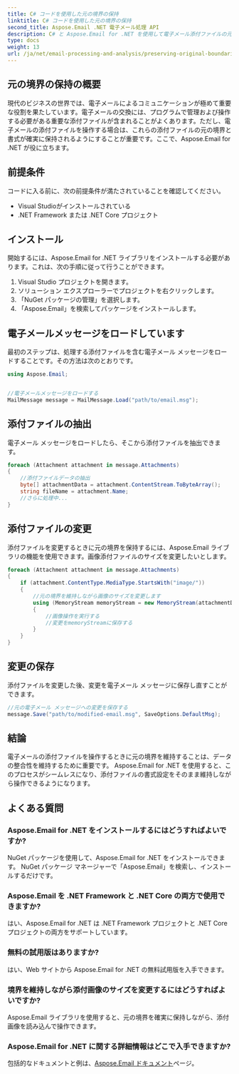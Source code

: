 ```yaml
---
title: C# コードを使用した元の境界の保持
linktitle: C# コードを使用した元の境界の保持
second_title: Aspose.Email .NET 電子メール処理 API
description: C# と Aspose.Email for .NET を使用して電子メール添付ファイルの元の境界を保持する方法を学びます。ソースコード付きのステップバイステップガイド。
type: docs
weight: 13
url: /ja/net/email-processing-and-analysis/preserving-original-boundaries-using-csharp-code/
---
```


## 元の境界の保持の概要

現代のビジネスの世界では、電子メールによるコミュニケーションが極めて重要な役割を果たしています。電子メールの交換には、プログラムで管理および操作する必要がある重要な添付ファイルが含まれることがよくあります。ただし、電子メールの添付ファイルを操作する場合は、これらの添付ファイルの元の境界と書式が確実に保持されるようにすることが重要です。ここで、Aspose.Email for .NET が役に立ちます。

## 前提条件

コードに入る前に、次の前提条件が満たされていることを確認してください。

- Visual Studioがインストールされている
- .NET Framework または .NET Core プロジェクト

## インストール

開始するには、Aspose.Email for .NET ライブラリをインストールする必要があります。これは、次の手順に従って行うことができます。

1. Visual Studio プロジェクトを開きます。
2. ソリューション エクスプローラーでプロジェクトを右クリックします。
3. 「NuGet パッケージの管理」を選択します。
4. 「Aspose.Email」を検索してパッケージをインストールします。

## 電子メールメッセージをロードしています

最初のステップは、処理する添付ファイルを含む電子メール メッセージをロードすることです。その方法は次のとおりです。

```csharp
using Aspose.Email;


//電子メールメッセージをロードする
MailMessage message = MailMessage.Load("path/to/email.msg");
```

## 添付ファイルの抽出

電子メール メッセージをロードしたら、そこから添付ファイルを抽出できます。

```csharp
foreach (Attachment attachment in message.Attachments)
{
    //添付ファイルデータの抽出
    byte[] attachmentData = attachment.ContentStream.ToByteArray();
    string fileName = attachment.Name;
    //さらに処理中...
}
```

## 添付ファイルの変更

添付ファイルを変更するときに元の境界を保持するには、Aspose.Email ライブラリの機能を使用できます。画像添付ファイルのサイズを変更したいとします。

```csharp
foreach (Attachment attachment in message.Attachments)
{
    if (attachment.ContentType.MediaType.StartsWith("image/"))
    {
        //元の境界を維持しながら画像のサイズを変更します
        using (MemoryStream memoryStream = new MemoryStream(attachmentData))
        {
            //画像操作を実行する
            //変更をmemoryStreamに保存する
        }
    }
}
```

## 変更の保存

添付ファイルを変更した後、変更を電子メール メッセージに保存し直すことができます。

```csharp
//元の電子メール メッセージへの変更を保存する
message.Save("path/to/modified-email.msg", SaveOptions.DefaultMsg);
```

## 結論

電子メールの添付ファイルを操作するときに元の境界を維持することは、データの整合性を維持するために重要です。 Aspose.Email for .NET を使用すると、このプロセスがシームレスになり、添付ファイルの書式設定をそのまま維持しながら操作できるようになります。

## よくある質問

### Aspose.Email for .NET をインストールするにはどうすればよいですか?

NuGet パッケージを使用して、Aspose.Email for .NET をインストールできます。 NuGet パッケージ マネージャーで「Aspose.Email」を検索し、インストールするだけです。

### Aspose.Email を .NET Framework と .NET Core の両方で使用できますか?

はい、Aspose.Email for .NET は .NET Framework プロジェクトと .NET Core プロジェクトの両方をサポートしています。

### 無料の試用版はありますか?

はい、Web サイトから Aspose.Email for .NET の無料試用版を入手できます。

### 境界を維持しながら添付画像のサイズを変更するにはどうすればよいですか?

Aspose.Email ライブラリを使用すると、元の境界を確実に保持しながら、添付画像を読み込んで操作できます。

### Aspose.Email for .NET に関する詳細情報はどこで入手できますか?

包括的なドキュメントと例は、[Aspose.Email ドキュメント](https://reference.aspose.com/email/net/)ページ。